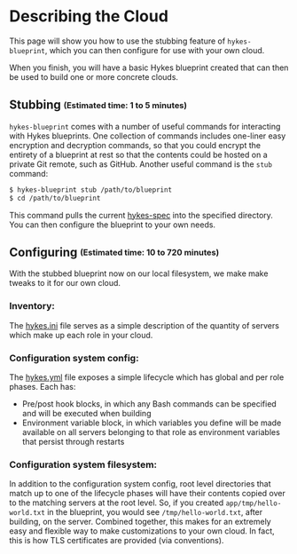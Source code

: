 # Describing the Cloud

This page will show you how to use the stubbing feature of `hykes-blueprint`, which you can
then configure for use with your own cloud.

When you finish, you will have a basic Hykes blueprint created that can then be used to build one
or more concrete clouds.

## Stubbing <sub><sup>(Estimated time: 1 to 5 minutes)</sup></sub>
`hykes-blueprint` comes with a number of useful commands for interacting with Hykes blueprints.
One collection of commands includes one-liner easy encryption and decryption commands, so that you
could encrypt the entirety of a blueprint at rest so that the contents could be hosted on a private
Git remote, such as GitHub. Another useful command is the `stub` command:

```bash
$ hykes-blueprint stub /path/to/blueprint
$ cd /path/to/blueprint
```

This command pulls the current [hykes-spec](https://github.com/cloud-elements/hykes-spec) into the
specified directory. You can then configure the blueprint to your own needs.

## Configuring <sub><sup>(Estimated time: 10 to 720 minutes)</sup></sub>
With the stubbed blueprint now on our local filesystem, we make make tweaks to it for our own cloud.

### Inventory:
The [hykes.ini](https://github.com/cloud-elements/hykes-spec/blob/master/hykes.ini) file serves as
a simple description of the quantity of servers which make up each role in your cloud.

### Configuration system config:
The [hykes.yml](https://github.com/cloud-elements/hykes-spec/blob/master/hykes.yml) file exposes a
simple lifecycle which has global and per role phases. Each has:

* Pre/post hook blocks, in which any Bash commands can be specified and will be executed when
building
* Environment variable block, in which variables you define will be made available on all servers
belonging to that role as environment variables that persist through restarts

### Configuration system filesystem:
In addition to the configuration system config, root level directories that match up to one of the
lifecycle phases will have their contents copied over to the matching servers at the root level.
So, if you created `app/tmp/hello-world.txt` in the blueprint, you would see
`/tmp/hello-world.txt`, after building, on the server. Combined together, this makes for an
extremely easy and flexible way to make customizations to your own cloud. In fact, this is how TLS
certificates are provided (via conventions).
